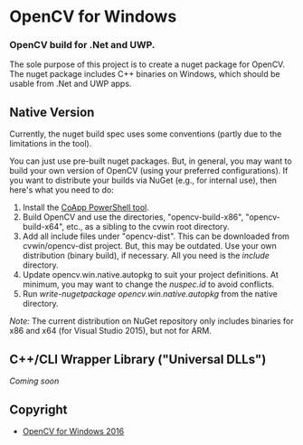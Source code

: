 # OpenCV for Windows
### OpenCV build for .Net and UWP.


The sole purpose of this project is to create a nuget package for OpenCV.
The nuget package includes C++ binaries on Windows, which should be usable from .Net and UWP apps.


## Native Version

Currently, the nuget build spec uses some conventions (partly due to the limitations in the tool).

You can just use pre-built nuget packages. But, in general, you may want to build your own version of OpenCV (using your preferred configurations). If you want to distribute your builds via NuGet (e.g., for internal use), then here's what you need to do:

1. Install the [CoApp PowerShell tool](http://coapp.org/pages/releases.html).
1. Build OpenCV and use the directories, "opencv-build-x86", "opencv-build-x64", etc., as a sibling to the cvwin root directory.
1. Add all include files under "opencv-dist". This can be downloaded from cvwin/opencv-dist project. But, this may be outdated. Use your own distribution (binary build), if necessary. All you need is the _include_ directory.
1. Update opencv.win.native.autopkg to suit your project definitions. At minimum, you may want to change the _nuspec.id_ to avoid conflicts.
1. Run _write-nugetpackage opencv.win.native.autopkg_ from the native directory.



_Note:_ The current distribution on NuGet repository only includes binaries for x86 and x64 (for Visual Studio 2015), but not for ARM.


## C++/CLI Wrapper Library ("Universal DLLs")

_Coming soon_


## Copyright

* [OpenCV for Windows 2016](https://github.com/cvwin)

